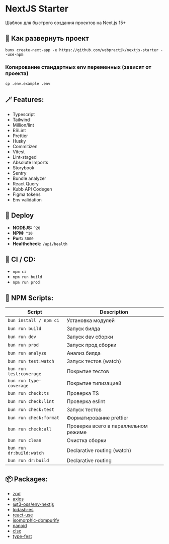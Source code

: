 # NextJS Starter

Шаблон для быстрого создания проектов на Next.js 15+

## 🚀 Как развернуть проект

```
bunx create-next-app -e https://github.com/webpractik/nextjs-starter --use-npm
```

### Копирование стандартных env переменных (зависят от проекта)

```
cp .env.example .env
```

## 🪄 Features:

-   Typescript
-   Tailwind
-   Million/lint
-   ESLint
-   Prettier
-   Husky
-   Commitizen
-   Vitest
-   Lint-staged
-   Absolute Imports
-   Storybook
-   Sentry
-   Bundle analyzer
-   React Query
-   Kubb API Codegen
-   Figma tokens
-   Env validation

## 🎯 Deploy

-   **NODEJS:** `^20`
-   **NPM:** `^10`
-   **Port:** `3000`
-   **Healthcheck:** `/api/health`

## 🎈 CI / CD:

-   `npm ci`
-   `npm run build`
-   `npm run prod`

## 📜 NPM Scripts:

| Script                   | Description                          |
| ------------------------ | ------------------------------------ |
| `bun install / npm ci`   | Установка модулей                    |
| `bun run build`          | Запуск билда                         |
| `bun run dev`            | Запуск dev сборки                    |
| `bun run prod`           | Запуск прод сборки                   |
| `bun run analyze`        | Анализ билда                         |
| `bun run test:watch`     | Запуск тестов (watch)                |
| `bun run test:coverage`  | Покрытие тестов                      |
| `bun run type-coverage`  | Покрытие типизацией                  |
| `bun run check:ts`       | Проверка TS                          |
| `bun run check:lint`     | Проверка eslint                      |
| `bun run check:test`     | Запуск тестов                        |
| `bun run check:format`   | Форматирование prettier              |
| `bun run check:all`      | Проверка всего в параллельном режиме |
| `bun run clean`          | Очистка сборки                       |
| `bun run dr:build:watch` | Declarative routing (watch)          |
| `bun run dr:build`       | Declarative routing                  |

## 📦 Packages:

-   [zod](https://zod.dev/)
-   [axios](https://axios-http.com/ru/docs/intro)
-   [@t3-oss/env-nextjs](https://env.t3.gg/docs/nextjs)
-   [lodash-es](https://lodash.com/docs)
-   [react-use](https://github.com/streamich/react-use#readme)
-   [isomorphic-dompurify](https://www.npmjs.com/package/isomorphic-dompurify)
-   [nanoid](https://www.npmjs.com/package/nanoid)
-   [clsx](https://www.npmjs.com/package/clsx)
-   [type-fest](https://www.npmjs.com/package/type-fest)
